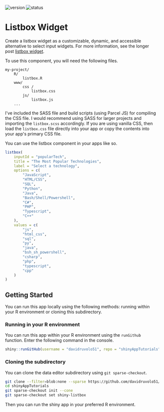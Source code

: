 <!-- badges: start -->
![version](https://img.shields.io/badge/dynamic/json?color=%22dd77&label=version&query=version&url=https%3A%2F%2Fraw.githubusercontent.com%2Fdavidruvolo51%2FshinyAppTutorials%2Fmain%2Fshiny-listbox%2Fpackage.json)
![status](https://img.shields.io/badge/dynamic/json?color=%3772FF&label=status&query=status&url=https%3A%2F%2Fraw.githubusercontent.com%2Fdavidruvolo51%2FshinyAppTutorials%2Fmain%2Fshiny-listbox%2Fpackage.json)
<!-- badges: end -->

# Listbox Widget

Create a listbox widget as a customizable, dynamic, and accessible alternative to select input widgets. For more information, see the longer post [listbox widget](https://davidruvolo51.github.io/shinytutorials/tutorials/listbox-widget/).

To use this component, you will need the following files.

```text
my-project/
    R/
        listbox.R
    www/
        css /
            listbox.css
        js/
            listbox.js
    ...
```

I've included the SASS file and build scripts (using Parcel JS) for compiling the CSS file. I would recommend using SASS for larger projects and importing the `listbox.scss` accordingly. If you are using vanilla CSS, then load the `listbox.css` file directly into your app or copy the contents into your app's primary CSS file.

You can use the listbox component in your apps like so.

```r
listbox(
    inputId = "popularTech",
    title = "The Most Popular Technologies",
    label = "Select a technology",
    options = c(
        "JavaScript",
        "HTML/CSS",
        "SQL",
        "Python",
        "Java",
        "Bash/Shell/Powershell",
        "C#",
        "PHP",
        "Typescript",
        "C++"
    ),
    values = c(
        "js",
        "html_css",
        "sql",
        "py",
        "java",
        "bsh_sh_powershell",
        "csharp",
        "php",
        "typescript",
        "cpp"
    )
)
```

## Getting Started

You can run this app locally using the following methods: running within your R environment or cloning this subdirectory.

### Running in your R environment

You can run this app within your R environment using the `runGithub` function. Enter the following command in the console.

```r
shiny::runGitHub(username = "davidruvolo51", repo = "shinyAppTutorials", subdir = "shiny-listbox")
```

### Cloning the subdirectory

You can clone the data editor subdirectory using `git sparse-checkout`.

```bash
git clone --filter=blob:none --sparse https://github.com/davidruvolo51/shinyAppTutorials
cd shinyAppTutorials
git sparse-checkout init --cone
git sparse-checkout set shiny-listbox
```

Then you can run the shiny app in your preferred R environment.
